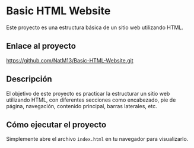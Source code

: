# Basic HTML Website

Este proyecto es una estructura básica de un sitio web utilizando HTML.

## Enlace al proyecto

https://github.com/NatM13/Basic-HTML-Website.git

## Descripción

El objetivo de este proyecto es practicar la estructurar un sitio web utilizando HTML, con diferentes secciones como encabezado, pie de página, navegación, contenido principal, barras laterales, etc.

## Cómo ejecutar el proyecto

Simplemente abre el archivo `index.html` en tu navegador para visualizarlo.

